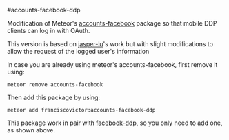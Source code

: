 #accounts-facebook-ddp

Modification of Meteor's [accounts-facebook](https://github.com/meteor/meteor/tree/devel/packages/accounts-facebook) package so that mobile DDP clients can log in with OAuth.

This version is based on [jasper-lu](github.com/jasper-lu)'s work but with slight modifications to allow the request of the logged user's information

In case you are already using meteor's accounts-facebook, first remove it using:

    meteor remove accounts-facebook

Then add this package by using:

    meteor add franciscovictor:accounts-facebook-ddp

This package work in pair with [facebook-ddp](github.com/FranciscoVictor/facebook-ddp), so you only need to add one, as shown above.
